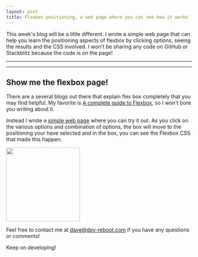 ```yaml
---
layout: post
title: Flexbox positioning, a web page where you can see how it works live
---
```


This week's blog will be a little different.  I wrote a simple web page that can help you learn the positioning aspects of flexbox by clicking options, seeing the results and the CSS involved.  I won't be sharing any code on GitHub or Stackblitz because the code is on the page!

----
****
## Show me the flexbox page!

There are a several blogs out there that explain flex box completely that you may find helpful.   My favorite is [A complete guide to Flexbox](https://css-tricks.com/snippets/css/a-guide-to-flexbox/), so I won't bore you writing about it.  

Instead I wrote a [simple web page](http://davestaud.com) where you can try it out.   As you click on the various options and combination of options, the box will move to the positioning your have selected and in the box, you can see the Flexbox CSS that made this happen.  

<img src="/images/blog/flexbox.png" width="200px">

Feel free to contact me at [dave@dev-reboot.com](mailto:dave@dev-reboot.com) if you have any questions or comments!

Keep on developing!


